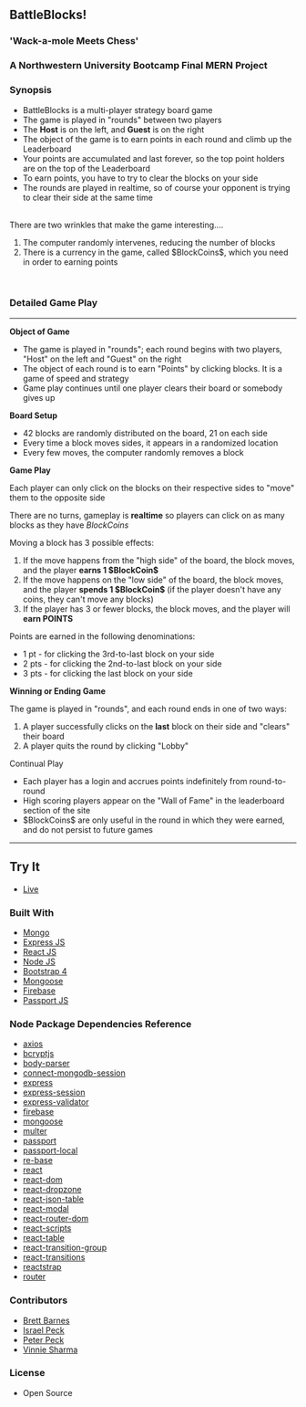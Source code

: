 
<h2>BattleBlocks!</h2>
<h3>'Wack-a-mole Meets Chess'<h3>
A Northwestern University Bootcamp Final MERN Project

### Synopsis
<ul>
  <li>BattleBlocks is a multi-player strategy board game</li>
  <li>The game is played in "rounds" between two players</li>
  <li>The <strong>Host</strong> is on the left, and <strong>Guest</strong> is on the right</li>
  <li>The object of the game is to earn points in each round and climb up the Leaderboard</li>
  <li>Your points are accumulated and last forever, so the top point holders are on the top of the Leaderboard</li>
  <li>To earn points, you have to try to clear the blocks on your side</li>
  <li>The rounds are played in realtime, so of course your opponent is trying to clear their side at the same time</li>
</ul>
<br>
There are two wrinkles that make the game interesting....
<ol>
  <li>The computer randomly intervenes, reducing the number of blocks</li>
  <li>There is a currency in the game, called $BlockCoins$, which you need in order to earning points</li>
</ol>
<br>
<h3>Detailed Game Play</h3>
<hr>

<strong>Object of Game</strong>
<ul>
  <li>The game is played in "rounds"; each round begins with two players, "Host" on the left and "Guest" on the right</li>
  <li>The object of each round is to earn "Points" by clicking blocks. It is a game of speed and strategy</li>
  <li>Game play continues until one player clears their board or somebody gives up</li>
</ul>

<strong>Board Setup</strong>
<ul>
  <li>42 blocks are randomly distributed on the board, 21 on each side</li>
  <li>Every time a block moves sides, it appears in a randomized location</li>
  <li>Every few moves, the computer randomly removes a block</li>
</ul>

<strong>Game Play</strong>

Each player can only click on the blocks on their respective sides to "move" them to the opposite side

There are no turns, gameplay is <strong>realtime</strong> so players can click on as many blocks as they have $BlockCoins$

Moving a block has 3 possible effects:
<ol>
  <li>If the move happens from the "high side" of the board, the block moves, and the player <strong>earns 1 $BlockCoin$</strong></li>
  <li>If the move happens on the "low side" of the board, the block moves, and the player <strong>spends 1 $BlockCoin$</strong> (if the player doesn't have any coins, they can't move any blocks)</li>
  <li>If the player has 3 or fewer blocks, the block moves, and the player will <strong>earn POINTS</strong></li>
</ol>

Points are earned in the following denominations:
<ul>
  <li>1 pt - for clicking the 3rd-to-last block on your side</li>
  <li>2 pts - for clicking the 2nd-to-last block on your side</li>
  <li>3 pts - for clicking the last block on your side</li>
</ul>

<strong>Winning or Ending Game</strong>

The game is played in "rounds", and each round ends in one of two ways:
<ol>
  <li>A player successfully clicks on the <strong>last</strong> block on their side and "clears" their board</li>
  <li>A player quits the round by clicking "Lobby"</li>
</ol>

Continual Play
<ul>
  <li>Each player has a login and accrues points indefinitely from round-to-round</li>
  <li>High scoring players appear on the "Wall of Fame" in the leaderboard section of the site</li>
  <li>$BlockCoins$ are only useful in the round in which they were earned, and do not persist to future games</li>
</ul>

<hr>

## Try It
+ [Live](https://battle-blocks.herokuapp.com/)

### Built With
+ [Mongo](https://www.mongodb.com/)
+ [Express JS](https://expressjs.com/)
+ [React JS](https://reactjs.org/)
+ [Node JS](https://nodejs.org/en/)
+ [Bootstrap 4](https://getbootstrap.com/)
+ [Mongoose](http://mongoosejs.com/)
+ [Firebase](https://firebase.google.com/)
+ [Passport JS](http://www.passportjs.org/)

### Node Package Dependencies Reference
+ [axios](https://www.npmjs.com/package/axios)
+ [bcryptjs](https://www.npmjs.com/package/bcryptjs)
+ [body-parser](https://www.npmjs.com/package/body-parser)
+ [connect-mongodb-session](https://www.npmjs.com/package/connect-mongodb-session)
+ [express](https://www.npmjs.com/package/express)
+ [express-session](https://www.npmjs.com/package/express-session)
+ [express-validator](https://www.npmjs.com/package/express-validator)
+ [firebase](https://www.npmjs.com/package/firebase)
+ [mongoose](https://www.npmjs.com/package/mongoose)
+ [multer](https://www.npmjs.com/package/multer)
+ [passport](https://www.npmjs.com/package/passport)
+ [passport-local](https://www.npmjs.com/package/passport-local)
+ [re-base](https://www.npmjs.com/package/re-base)
+ [react](https://www.npmjs.com/package/react)
+ [react-dom](https://www.npmjs.com/package/react-dom)
+ [react-dropzone](https://www.npmjs.com/package/react-dropzone)
+ [react-json-table](https://www.npmjs.com/package/react-json-table)
+ [react-modal](https://www.npmjs.com/package/react-modal)
+ [react-router-dom](https://www.npmjs.com/package/react-router-dom)
+ [react-scripts](https://www.npmjs.com/package/react-scripts)
+ [react-table](https://www.npmjs.com/package/react-table)
+ [react-transition-group](https://www.npmjs.com/package/react-transition-group)
+ [react-transitions](https://www.npmjs.com/package/react-transitions)
+ [reactstrap](https://www.npmjs.com/package/reactstrap)
+ [router](https://www.npmjs.com/package/router)

### Contributors
+ [Brett Barnes](https://github.com/bigbert836)
+ [Israel Peck](https://github.com/therealizzi)
+ [Peter Peck](https://github.com/ptpeck357)
+ [Vinnie Sharma](https://github.com/vasmarm)

### License
+ Open Source

